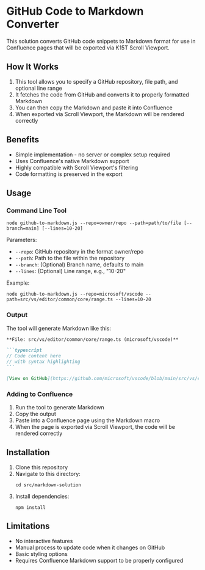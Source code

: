 # GitHub Code to Markdown Converter

This solution converts GitHub code snippets to Markdown format for use in Confluence pages that will be exported via K15T Scroll Viewport.

## How It Works

1. This tool allows you to specify a GitHub repository, file path, and optional line range
2. It fetches the code from GitHub and converts it to properly formatted Markdown
3. You can then copy the Markdown and paste it into Confluence
4. When exported via Scroll Viewport, the Markdown will be rendered correctly

## Benefits

- Simple implementation - no server or complex setup required
- Uses Confluence's native Markdown support
- Highly compatible with Scroll Viewport's filtering
- Code formatting is preserved in the export

## Usage

### Command Line Tool

```
node github-to-markdown.js --repo=owner/repo --path=path/to/file [--branch=main] [--lines=10-20]
```

Parameters:
- `--repo`: GitHub repository in the format owner/repo
- `--path`: Path to the file within the repository
- `--branch`: (Optional) Branch name, defaults to main
- `--lines`: (Optional) Line range, e.g., "10-20"

Example:
```
node github-to-markdown.js --repo=microsoft/vscode --path=src/vs/editor/common/core/range.ts --lines=10-20
```

### Output

The tool will generate Markdown like this:

````markdown
**File: src/vs/editor/common/core/range.ts (microsoft/vscode)**

```typescript
// Code content here
// with syntax highlighting
```

[View on GitHub](https://github.com/microsoft/vscode/blob/main/src/vs/editor/common/core/range.ts)
````

### Adding to Confluence

1. Run the tool to generate Markdown
2. Copy the output
3. Paste into a Confluence page using the Markdown macro
4. When the page is exported via Scroll Viewport, the code will be rendered correctly

## Installation

1. Clone this repository
2. Navigate to this directory:
   ```
   cd src/markdown-solution
   ```
3. Install dependencies:
   ```
   npm install
   ```

## Limitations

- No interactive features
- Manual process to update code when it changes on GitHub
- Basic styling options
- Requires Confluence Markdown support to be properly configured 